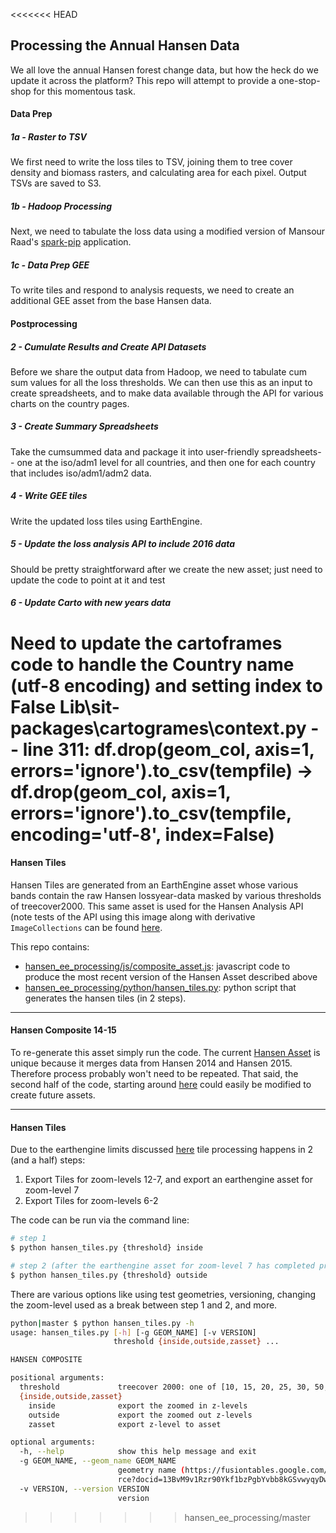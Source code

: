 <<<<<<< HEAD
## Processing the Annual Hansen Data

We all love the annual Hansen forest change data, but how the heck do we update it across the platform? This repo will attempt to provide a one-stop-shop for this momentous task.

#### Data Prep

##### 1a - Raster to TSV
We first need to write the loss tiles to TSV, joining them to tree cover density and biomass rasters, and calculating area for each pixel. Output TSVs are saved to S3.

##### 1b - Hadoop Processing
Next, we need to tabulate the loss data using a modified version of Mansour Raad's [spark-pip](https://github.com/wri/spark-pip/) application.

##### 1c - Data Prep GEE
To write tiles and respond to analysis requests, we need to create an additional GEE asset from the base Hansen data.


#### Postprocessing

##### 2 - Cumulate Results and Create API Datasets
Before we share the output data from Hadoop, we need to tabulate cum sum values for all the loss thresholds. We can then use this as an input to create spreadsheets, and to make data available through the API for various charts on the country pages.


##### 3 - Create Summary Spreadsheets
Take the cumsummed data and package it into user-friendly spreadsheets-- one at the iso/adm1 level for all countries, and then one for each country that includes iso/adm1/adm2 data.

##### 4 - Write GEE tiles
Write the updated loss tiles using EarthEngine.

##### 5 - Update the loss analysis API to include 2016 data
Should be pretty straightforward after we create the new asset; just need to update the code to point at it and test

##### 6 - Update Carto with new years data
Need to update the cartoframes code to handle the Country name (utf-8 encoding) and setting index to False
  Lib\sit-packages\cartogrames\context.py -- line 311:
  df.drop(geom_col, axis=1, errors='ignore').to_csv(tempfile) -> df.drop(geom_col, axis=1, errors='ignore').to_csv(tempfile, encoding='utf-8', index=False)
=======
#### Hansen Tiles

Hansen Tiles are generated from an EarthEngine asset whose various bands contain the raw Hansen lossyear-data masked by various thresholds of treecover2000.  This same asset is used for the Hansen Analysis API (note tests of the API using this image along with derivative `ImageCollections` can be found [here](https://gist.github.com/brookisme/ff6f557aeb84870e5827c78a5c7ba8f7).

This repo contains:

* [hansen\_ee\_processing/js/composite_asset.js](#hasset): javascript code to produce the most recent version of the Hansen Asset described above
* [hansen\_ee\_processing/python/hansen_tiles.py](#htiles): python script that generates the hansen tiles (in 2 steps).

---
<a name='hasset'></a>
#### Hansen Composite 14-15
To re-generate this asset simply run the code. The current [Hansen Asset](https://code.earthengine.google.com/?asset=projects/wri-datalab/HansenComposite_14-15) is unique because it merges data from Hansen 2014 and Hansen 2015. Therefore process probably won't need to be repeated.  That said, the second half of the code, starting around [here](https://github.com/wri/hansen_ee_processing/blob/master/js/composite_asset.js#L52) could easily be modified to create future assets.


---
<a name='htiles'></a>
#### Hansen Tiles

Due to the earthengine limits discussed [here](https://groups.google.com/forum/#!topic/google-earth-engine-developers/wU4NNoWTD70) tile processing happens in 2 (and a half) steps:

1. Export Tiles for zoom-levels 12-7, and export an earthengine asset for zoom-level 7
2. Export Tiles for zoom-levels 6-2

The code can be run via the command line:

```bash
# step 1
$ python hansen_tiles.py {threshold} inside

# step 2 (after the earthengine asset for zoom-level 7 has completed processing)
$ python hansen_tiles.py {threshold} outside
```

There are various options like using test geometries, versioning, changing the zoom-level used as a break between step 1 and 2, and more.

```bash
python|master $ python hansen_tiles.py -h
usage: hansen_tiles.py [-h] [-g GEOM_NAME] [-v VERSION]
                       threshold {inside,outside,zasset} ...

HANSEN COMPOSITE

positional arguments:
  threshold             treecover 2000: one of [10, 15, 20, 25, 30, 50, 75]
  {inside,outside,zasset}
    inside              export the zoomed in z-levels
    outside             export the zoomed out z-levels
    zasset              export z-level to asset

optional arguments:
  -h, --help            show this help message and exit
  -g GEOM_NAME, --geom_name GEOM_NAME
                        geometry name (https://fusiontables.google.com/DataSou
                        rce?docid=13BvM9v1Rzr90Ykf1bzPgbYvbb8kGSvwyqyDwO8NI)
  -v VERSION, --version VERSION
                        version
 ```


>>>>>>> hansen_ee_processing/master
